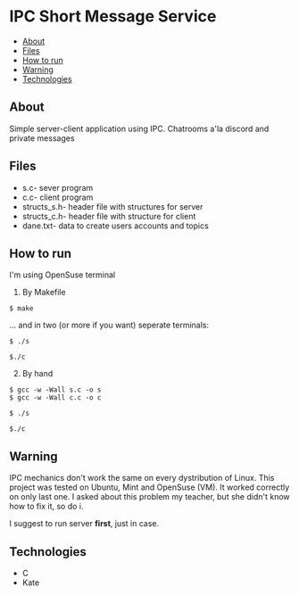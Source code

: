 # IPC Short Message Service
* [About](#about)
* [Files](#files)
* [How to run](#how-to-run)
* [Warning](#warning)
* [Technologies](#technologies)
## About
Simple server-client application using IPC. Chatrooms a'la discord and private messages
## Files
- s.c- sever program
- c.c- client program
- structs_s.h- header file with structures for server
- structs_c.h- header file with structure for client
- dane.txt- data to create users accounts and topics
## How to run
I'm using OpenSuse terminal
1. By Makefile
```
$ make
```
... and in two (or more if you want) seperate terminals:
```
$ ./s
```
```
$./c
```
2. By hand
```
$ gcc -w -Wall s.c -o s
$ gcc -w -Wall c.c -o c
```
```
$ ./s
```
```
$./c
```
## Warning
IPC mechanics don't work the same on every dystribution of Linux. This project was tested on Ubuntu, Mint and OpenSuse (VM). It worked correctly on only last one. I asked about this problem my teacher, but she didn't know how to fix it, so do i.

I suggest to run server **first**, just in case.
## Technologies
- C
- Kate
